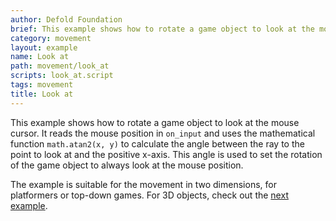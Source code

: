 ```yaml
---
author: Defold Foundation
brief: This example shows how to rotate a game object to look at the mouse cursor
category: movement
layout: example
name: Look at
path: movement/look_at
scripts: look_at.script
tags: movement
title: Look at
---
```


This example shows how to rotate a game object to look at the mouse cursor. It reads the mouse position in `on_input` and uses the mathematical function `math.atan2(x, y)` to calculate the angle between the ray to the point to look at and the positive x-axis. This angle is used to set the rotation of the game object to always look at the mouse position. 

The example is suitable for the movement in two dimensions, for platformers or top-down games. For 3D objects, check out the [next example](/examples/movement/look_rotation/).